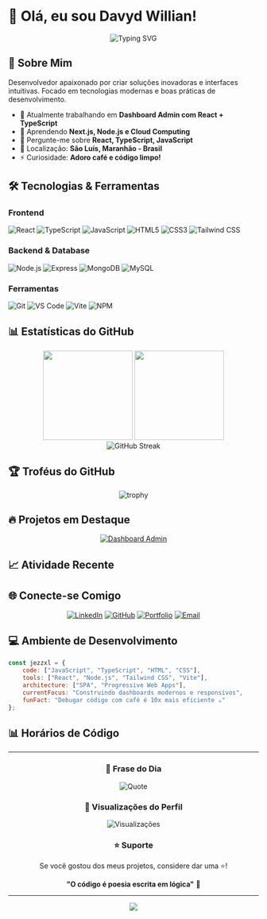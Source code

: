 # 👋 Olá, eu sou Davyd Willian!

<div align="center">
  <img src="https://readme-typing-svg.herokuapp.com?font=Fira+Code&pause=1000&color=2E9EF7&center=true&vCenter=true&width=435&lines=Desenvolvedor+Full+Stack;Apaixonado+por+Tecnologia;Sempre+Aprendendo+%F0%9F%9A%80" alt="Typing SVG" />
</div>

## 🚀 Sobre Mim

Desenvolvedor apaixonado por criar soluções inovadoras e interfaces intuitivas. Focado em tecnologias modernas e boas práticas de desenvolvimento.

- 🔭 Atualmente trabalhando em **Dashboard Admin com React + TypeScript**
- 🌱 Aprendendo **Next.js, Node.js e Cloud Computing**
- 💬 Pergunte-me sobre **React, TypeScript, JavaScript**
- 📍 Localização: **São Luís, Maranhão - Brasil**
- ⚡ Curiosidade: **Adoro café e código limpo!**

## 🛠️ Tecnologias & Ferramentas

### Frontend
![React](https://img.shields.io/badge/React-20232A?style=for-the-badge&logo=react&logoColor=61DAFB)
![TypeScript](https://img.shields.io/badge/TypeScript-007ACC?style=for-the-badge&logo=typescript&logoColor=white)
![JavaScript](https://img.shields.io/badge/JavaScript-F7DF1E?style=for-the-badge&logo=javascript&logoColor=black)
![HTML5](https://img.shields.io/badge/HTML5-E34F26?style=for-the-badge&logo=html5&logoColor=white)
![CSS3](https://img.shields.io/badge/CSS3-1572B6?style=for-the-badge&logo=css3&logoColor=white)
![Tailwind CSS](https://img.shields.io/badge/Tailwind_CSS-38B2AC?style=for-the-badge&logo=tailwind-css&logoColor=white)

### Backend & Database
![Node.js](https://img.shields.io/badge/Node.js-43853D?style=for-the-badge&logo=node.js&logoColor=white)
![Express](https://img.shields.io/badge/Express.js-404D59?style=for-the-badge)
![MongoDB](https://img.shields.io/badge/MongoDB-4EA94B?style=for-the-badge&logo=mongodb&logoColor=white)
![MySQL](https://img.shields.io/badge/MySQL-00000F?style=for-the-badge&logo=mysql&logoColor=white)

### Ferramentas
![Git](https://img.shields.io/badge/Git-E34F26?style=for-the-badge&logo=git&logoColor=white)
![VS Code](https://img.shields.io/badge/VS_Code-007ACC?style=for-the-badge&logo=visual-studio-code&logoColor=white)
![Vite](https://img.shields.io/badge/Vite-646CFF?style=for-the-badge&logo=vite&logoColor=white)
![NPM](https://img.shields.io/badge/NPM-CB3837?style=for-the-badge&logo=npm&logoColor=white)

## 📊 Estatísticas do GitHub

<div align="center">
  <img height="180em" src="https://github-readme-stats.vercel.app/api?username=JezzXL&show_icons=true&theme=dracula&include_all_commits=true&count_private=true"/>
  <img height="180em" src="https://github-readme-stats.vercel.app/api/top-langs/?username=JezzXL&layout=compact&langs_count=8&theme=dracula"/>
</div>

<div align="center">
  <img src="https://github-readme-streak-stats.herokuapp.com/?user=JezzXL&theme=dracula" alt="GitHub Streak" />
</div>

## 🏆 Troféus do GitHub

<div align="center">
  <img src="https://github-profile-trophy.vercel.app/?username=JezzXL&theme=dracula&no-frame=true&row=1&column=7" alt="trophy" />
</div>

## 🔥 Projetos em Destaque

<div align="center">

[![Dashboard Admin](https://github-readme-stats.vercel.app/api/pin/?username=JezzXL&repo=Dashboard&theme=tokyonight)](https://github.com/JezzXL/Dashboard)

</div>

## 📈 Atividade Recente

<!--START_SECTION:activity-->
<!--END_SECTION:activity-->

## 🌐 Conecte-se Comigo

<div align="center">
  
[![LinkedIn](https://img.shields.io/badge/LinkedIn-0077B5?style=for-the-badge&logo=linkedin&logoColor=white)](https://www.linkedin.com/in/davydwillianp/)
[![GitHub](https://img.shields.io/badge/GitHub-100000?style=for-the-badge&logo=github&logoColor=white)](https://github.com/JezzXL)
[![Portfolio](https://img.shields.io/badge/Portfolio-FF5722?style=for-the-badge&logo=google-chrome&logoColor=white)](https://portf-lio-blush.vercel.app/)
[![Email](https://img.shields.io/badge/Email-D14836?style=for-the-badge&logo=gmail&logoColor=white)](mailto:davydsantos.gt@gmail.com)

</div>

## 💻 Ambiente de Desenvolvimento

```javascript
const jezzxl = {
    code: ["JavaScript", "TypeScript", "HTML", "CSS"],
    tools: ["React", "Node.js", "Tailwind CSS", "Vite"],
    architecture: ["SPA", "Progressive Web Apps"],
    currentFocus: "Construindo dashboards modernos e responsivos",
    funFact: "Debugar código com café é 10x mais eficiente ☕"
};
```

## 📊 Horários de Código

<!--START_SECTION:waka-->
<!--END_SECTION:waka-->

---

<div align="center">
  
### 💭 Frase do Dia
  
![Quote](https://github-readme-quotes.herokuapp.com/quote?theme=dracula&animation=default&layout=default&font=default)

### 👀 Visualizações do Perfil

![Visualizações](https://komarev.com/ghpvc/?username=JezzXL&color=blueviolet&style=flat-square&label=Visualizações)

### ⭐ Suporte

Se você gostou dos meus projetos, considere dar uma ⭐!

**"O código é poesia escrita em lógica"** 💙

</div>

---

<div align="center">
  <img src="https://capsule-render.vercel.app/api?type=waving&color=gradient&height=100&section=footer"/>
</div>
